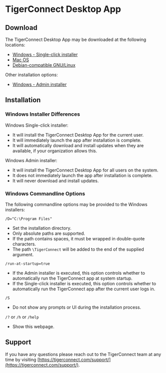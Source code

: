 # TigerConnect Desktop App

## Download

The TigerConnect Desktop App may be downloaded at the following locations:

* [Windows - Single-click installer](https://github.com/tigerconnect/desktop-app/releases/latest/download/TigerConnect-Setup.exe)
* [Mac OS](https://github.com/tigerconnect/desktop-app/releases/latest/download/TigerConnect.dmg)
* [Debian-compatible GNU/Linux](https://github.com/tigerconnect/desktop-app/releases/latest/download/TigerConnect-latest.deb)

Other installation options:

* [Windows - Admin installer](https://github.com/tigerconnect/desktop-app/releases/latest/download/TigerConnect-Admin-Setup.exe)

## Installation

### Windows Installer Differences

Windows Single-click installer:
* It will install the TigerConnect Desktop App for the current user.
* It will immediately launch the app after installation is complete.
* It will automatically download and install updates when they are available, if your organization allows this.

Windows Admin installer:
* It will install the TigerConnect Desktop App for all users on the system.
* It does not immediately launch the app after installation is complete.
* It will never download and install updates.

### Windows Commandline Options

The following commandline options may be provided to the Windows installers:

`/D="C:\Program Files"`
* Set the installation directory.
* Only absolute paths are supported.
* If the path contains spaces, it must be wrapped in double-quote characters.
* The path `\TigerConnect` will be added to the end of the supplied argument.

`/run-at-startup=true`
* If the Admin installer is executed, this option controls whether to automatically run the TigerConnect app at system startup.
* If the Single-click installer is executed, this option controls whether to automatically run the TigerConnect app after the current user logs in.

`/S`
* Do not show any prompts or UI during the installation process.

`/?` or `/h` or `/help`
* Show this webpage.

## Support

If you have any questions please reach out to the TigerConnect team at any time by visiting [https://tigerconnect.com/support/](https://tigerconnect.com/support/).
